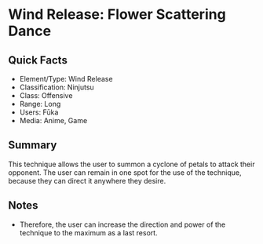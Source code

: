 # Wind Release: Flower Scattering Dance

## Quick Facts
- Element/Type: Wind Release
- Classification: Ninjutsu
- Class: Offensive
- Range: Long
- Users: Fūka
- Media: Anime, Game

## Summary
This technique allows the user to summon a cyclone of petals to attack their opponent. The user can remain in one spot for the use of the technique, because they can direct it anywhere they desire.

## Notes
- Therefore, the user can increase the direction and power of the technique to the maximum as a last resort.
